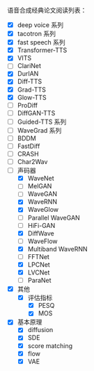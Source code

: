 
语音合成经典论文阅读列表：
- [x] deep voice 系列
- [x] tacotron 系列
- [x] fast speech 系列
- [x] Transformer-TTS
- [x] VITS
- [ ] ClariNet
- [x] DurIAN
- [x] Diff-TTS
- [x] Grad-TTS
- [x] Glow-TTS
- [ ] ProDiff
- [ ] DiffGAN-TTS
- [ ] Guided-TTS 系列
- [ ] WaveGrad 系列
- [ ] BDDM
- [ ] FastDiff
- [ ] CRASH
- [ ] Char2Wav
- [ ] 声码器
	- [x] WaveNet
	- [ ] MelGAN
	- [ ] WaveGAN
	- [x] WaveRNN
	- [x] WaveGlow
	- [ ] Parallel WaveGAN
	- [ ] HiFi-GAN
	- [x] DiffWave
	- [ ] WaveFlow
	- [x] Multiband WaveRNN
	- [ ] FFTNet
	- [x] LPCNet
	- [x] LVCNet
	- [ ] ParaNet
- [x] 其他
	- [x] 评估指标
		- [x] PESQ
		- [x] MOS
- [x] 基本原理
	- [x] diffusion
	- [x] SDE
	- [x] score matching
	- [x] flow
	- [x] VAE